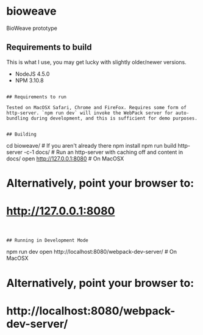 # bioweave

BioWeave prototype

## Requirements to build

This is what I use, you may get lucky with slightly older/newer versions.

- NodeJS 4.5.0
- NPM 3.10.8

```

## Requirements to run

Tested on MacOSX Safari, Chrome and FireFox. Requires some form of http-server. `npm run dev` will invoke the WebPack server for auto-bundling during development, and this is sufficient for demo purposes.


## Building

```
cd bioweave/ # If you aren't already there
npm install
npm run build
http-server -c-1 docs/     # Run an http-server with caching off and content in docs/
open http://127.0.0.1:8080 # On MacOSX
# Alternatively, point your browser to:
#   http://127.0.0.1:8080
#
```

## Running in Development Mode

```
npm run dev
open http://localhost:8080/webpack-dev-server/ # On MacOSX
# Alternatively, point your browser to:
#   http://localhost:8080/webpack-dev-server/
#
```
